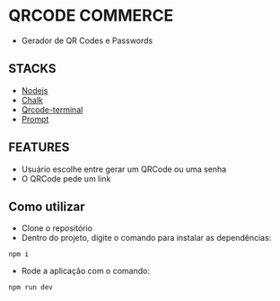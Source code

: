 # QRCODE COMMERCE
- Gerador de QR Codes e Passwords

## STACKS
- [Nodejs](https://nodejs.org/docs/latest/api/)
- [Chalk](https://www.npmjs.com/package/chalk)
- [Qrcode-terminal](https://www.npmjs.com/package/qrcode-terminal)
- [Prompt](https://www.npmjs.com/package/prompt)

## FEATURES
- Usuário escolhe entre gerar um QRCode ou uma senha
- O QRCode pede um link

## Como utilizar 
- Clone o repositório
- Dentro do projeto, digite o comando para instalar as dependências:
```
npm i
```
- Rode a aplicação com o comando:
```
npm run dev
```
